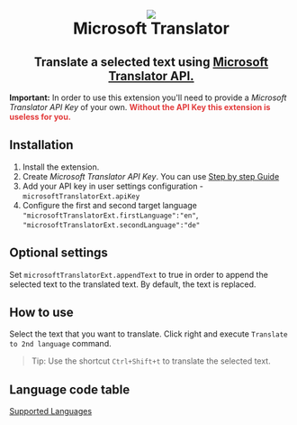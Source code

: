 <h1 align="center">
  <br>
  <img src="https://raw.githubusercontent.com/digital-natives/microsoft-translator-vscode-ext/master/assets/icons/icon.ico">
  <br>
  Microsoft Translator
</h1>
<h2 align="center">Translate a selected text using <a href="https://azure.microsoft.com/en-us/services/cognitive-services/translator-text-api/">Microsoft Translator API.</a>
</h2>
<p>
<strong>Important:</strong> In order to use this 
extension you'll need to provide a <em>Microsoft Translator API Key</em> of your own. <b style="color:rgb(226, 58, 58)">Without the API Key this extension is useless for you.</b>
</p>

## Installation
1. Install the extension.
2. Create *Microsoft Translator API Key*. You can use [Step by step Guide](https://docs.microsoft.com/en-us/azure/cognitive-services/translator/translator-text-how-to-signup)
3. Add your API key in user settings configuration - `microsoftTranslatorExt.apiKey`
4. Configure the first and second target language `"microsoftTranslatorExt.firstLanguage":"en"`, `"microsoftTranslatorExt.secondLanguage":"de"`

## Optional settings
Set `microsoftTranslatorExt.appendText` to true in order to append the selected text to the translated text. By default, the text is replaced.

## How to use
Select the text that you want to translate. Click right and execute `Translate to 2nd language` command.
> Tip: Use the shortcut `Ctrl+Shift+t` to translate the selected text.

## Language code table
[Supported Languages](https://docs.microsoft.com/de-de/azure/cognitive-services/translator/languages)
